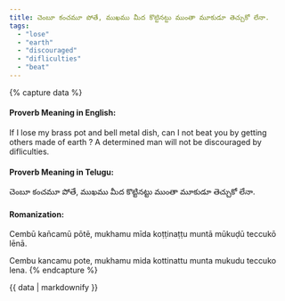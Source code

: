 ```yaml
---
title: చెంబూ కంచమూ పోతే, ముఖము మీద కొట్టినట్టు ముంతా మూకుడూ తెచ్చుకో లేనా.
tags:
  - "lose"
  - "earth"
  - "discouraged"
  - "difliculties"
  - "beat"
---
```


{% capture data %}
#### Proverb Meaning in English:
If I lose my brass pot and bell metal dish, can I not beat you by getting others made of earth ?
A determined man will not be discouraged by difliculties.

#### Proverb Meaning in Telugu:
చెంబూ కంచమూ పోతే, ముఖము మీద కొట్టినట్టు ముంతా మూకుడూ తెచ్చుకో లేనా.

#### Romanization:
Cembū kan̄camū pōtē, mukhamu mīda koṭṭinaṭṭu muntā mūkuḍū teccukō lēnā.

Cembu kancamu pote, mukhamu mida kottinattu munta mukudu teccuko lena.
{% endcapture %}

{{ data | markdownify }}

